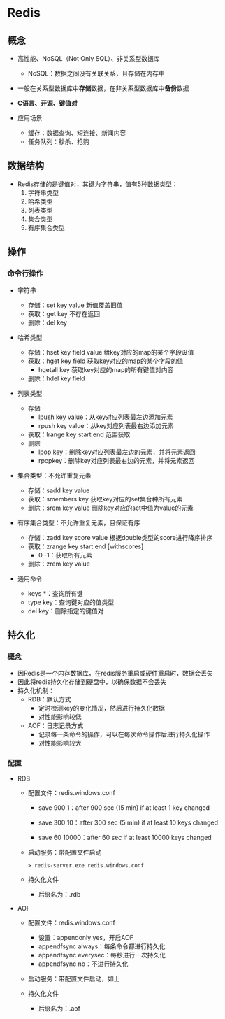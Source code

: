 # Redis

## 概念

- 高性能、NoSQL（Not Only SQL）、非关系型数据库
  - NoSQL：数据之间没有关联关系，且存储在内存中
- 一般在关系型数据库中**存储**数据，在非关系型数据库中**备份**数据

- **C语言、开源、键值对**

- 应用场景
  - 缓存：数据查询、短连接、新闻内容
  - 任务队列：秒杀、抢购

## 数据结构

- Redis存储的是键值对，其键为字符串，值有5种数据类型：
  1. 字符串类型
  2. 哈希类型
  3. 列表类型
  4. 集合类型
  5. 有序集合类型

## 操作

### 命令行操作

- 字符串
  - 存储：set key value 新值覆盖旧值
  - 获取：get key 不存在返回<nil>
  - 删除：del key
- 哈希类型
  - 存储：hset key field value 给key对应的map的某个字段设值
  - 获取：hget key field 获取key对应的map的某个字段的值
    - hgetall key 获取key对应的map的所有键值对内容
  - 删除：hdel key field

- 列表类型
  - 存储
    - lpush key value：从key对应列表最左边添加元素
    - rpush key value：从key对应列表最右边添加元素
  - 获取：lrange key start end 范围获取
  - 删除
    - lpop key：删除key对应列表最左边的元素，并将元素返回
    - rpopkey：删除key对应列表最右边的元素，并将元素返回
- 集合类型：不允许重复元素
  - 存储：sadd key value
  - 获取：smembers key 获取key对应的set集合种所有元素
  - 删除：srem key value 删除key对应的set中值为value的元素
- 有序集合类型：不允许重复元素，且保证有序
  - 存储：zadd key score value 根据double类型的score进行降序排序
  - 获取：zrange key start end [withscores]
    - 0 -1：获取所有元素
  - 删除：zrem key value
- 通用命令
  - keys *：查询所有键
  - type key：查询键对应的值类型
  - del key：删除指定的键值对

## 持久化

### 概念

- 因Redis是一个内存数据库，在redis服务重启或硬件重启时，数据会丢失
- 因此将redis持久化存储到硬盘中，以确保数据不会丢失
- 持久化机制：
  - RDB：默认方式
    - 定时检测key的变化情况，然后进行持久化数据
    - 对性能影响较低
  - AOF：日志记录方式
    - 记录每一条命令的操作，可以在每次命令操作后进行持久化操作
    - 对性能影响较大

### 配置

- RDB

  - 配置文件：redis.windows.conf

    - save 900 1：after 900 sec (15 min) if at least 1 key changed

    - save 300 10：after 300 sec (5 min) if at least 10 keys changed
    - save 60  10000：after 60 sec if at least 10000 keys changed

  - 启动服务：带配置文件启动

    ```shell
    > redis-server.exe redis.windows.conf
    ```

  - 持久化文件

    - 后缀名为：.rdb

- AOF

  - 配置文件：redis.windows.conf
    - 设置：appendonly yes，开启AOF
    - appendfsync always：每条命令都进行持久化
    - appendfsync everysec：每秒进行一次持久化
    - appendfsync no：不进行持久化

  - 启动服务：带配置文件启动，如上
  - 持久化文件
    - 后缀名为：.aof

  